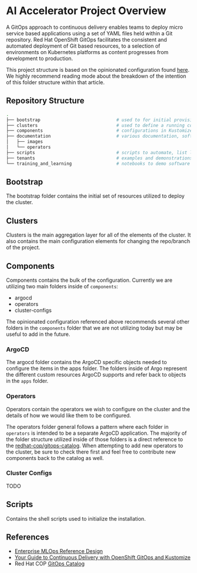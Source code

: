 # AI Accelerator Project Overview

A GitOps approach to continuous delivery enables teams to deploy micro service based applications using a set of YAML files held within a Git repository. Red Hat OpenShift GitOps facilitates the consistent and automated deployment of Git based resources, to a selection of environments on Kubernetes platforms as content progresses from development to production.

This project structure is based on the opinionated configuration found [here](https://github.com/gnunn-gitops/standards/blob/master/folders.md). We highly recommend reading mode about the breakdown of the intention of this folder structure within that article.

## Repository Structure

```sh
.
├── bootstrap                             # used to for initial provisioning
├── clusters                              # used to define a running configuration
├── components                            # configurations in Kustomize and YAML
├── documentation                         # various documentation, software groups
│   ├── images
│   └── operators
├── scripts                               # scripts to automate, list list-images.sh
├── tenants                               # examples and demonstrations
└── training_and_learning                 # notebooks to demo software
```

## Bootstrap

The bootstrap folder contains the initial set of resources utilized to deploy the cluster.

## Clusters

Clusters is the main aggregation layer for all of the elements of the cluster. It also contains the main configuration elements for changing the repo/branch of the project.

## Components

Components contains the bulk of the configuration. Currently we are utilizing two main folders inside of `components`:

- argocd
- operators
- cluster-configs

The opinionated configuration referenced above recommends several other folders in the `components` folder that we are not utilizing today but may be useful to add in the future.

### ArgoCD

The argocd folder contains the ArgoCD specific objects needed to configure the items in the apps folder.  The folders inside of Argo represent the different custom resources ArgoCD supports and refer back to objects in the `apps` folder.

### Operators

Operators contain the operators we wish to configure on the cluster and the details of how we would like them to be configured.

The operators folder general follows a pattern where each folder in `operators` is intended to be a separate ArgoCD application.  The majority of the folder structure utilized inside of those folders is a direct reference to the [redhat-cop/gitops-catalog](https://github.com/redhat-cop/gitops-catalog).  When attempting to add new operators to the cluster, be sure to check there first and feel free to contribute new components back to the catalog as well.

### Cluster Configs

TODO

## Scripts

Contains the shell scripts used to initialize the installation.

## References

* [Enterprise MLOps Reference Design](https://www.redhat.com/en/blog/enterprise-mlops-reference-design)
* [Your Guide to Continuous Delivery with OpenShift GitOps and Kustomize](https://www.redhat.com/en/blog/your-guide-to-continuous-delivery-with-openshift-gitops-and-kustomize)
* Red Hat COP [GitOps Catalog](https://github.com/redhat-cop/gitops-catalog)
